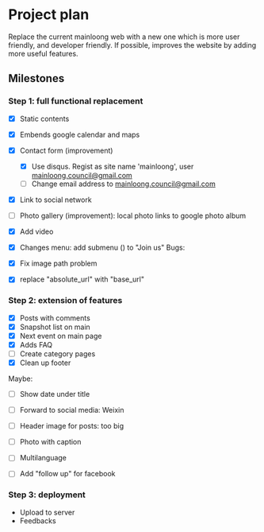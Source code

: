 # Project plan

Replace the current mainloong web with a new one which is more user friendly, and developer friendly. If possible, improves the website by adding more useful features.

## Milestones

### Step 1: full functional replacement

- [x] Static contents
- [x] Embends google calendar and maps
- [x] Contact form (improvement)
  - [x] Use disqus. Regist as site name 'mainloong', user mainloong.council@gmail.com
  - [ ] Change email address to mainloong.council@gmail.com
- [x] Link to social network
- [ ] Photo gallery (improvement): local photo links to google photo album
- [x] Add video
- [x] Changes menu: add submenu () to "Join us"
Bugs:

- [x] Fix image path problem
- [x] replace "absolute_url" with "base_url"

### Step 2: extension of features

- [x] Posts with comments
- [x] Snapshot list on main
- [x] Next event on main page
- [x] Adds FAQ
- [ ] Create category pages
- [x] Clean up footer

Maybe:
- [ ] Show date under title
- [ ] Forward to social media: Weixin
- [ ] Header image for posts: too big
- [ ] Photo with caption
- [ ] Multilanguage
- [ ] Add "follow up" for facebook


### Step 3: deployment

* Upload to server
* Feedbacks

